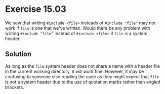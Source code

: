 # Exercise 15.03

We saw that writing `#include <file>` insteads of `#include "file"` may not work
if `file` is one that we've written. Would there be any problem with writing
`#include "file"` instead of `#include <file>` if `file` is a system header.

## Solution

As long as the `file` system header does not share a name with a header file in
the current working directory, it will work fine. However, it may be confusing
to someone else reading the code as they might expect that `file` is not a
system header due to the use of quotation marks rather than angled brackets.

